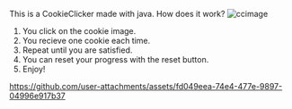 This is a CookieClicker made with java. How does it work?
![ccimage](https://github.com/user-attachments/assets/2aea0e6e-806b-47c5-96b6-44548c85a263)
1. You click on the cookie image.
2. You recieve one cookie each time.
3. Repeat until you are satisfied.
4. You can reset your progress with the reset button.
5. Enjoy!

https://github.com/user-attachments/assets/fd049eea-74e4-477e-9897-04996e917b37
